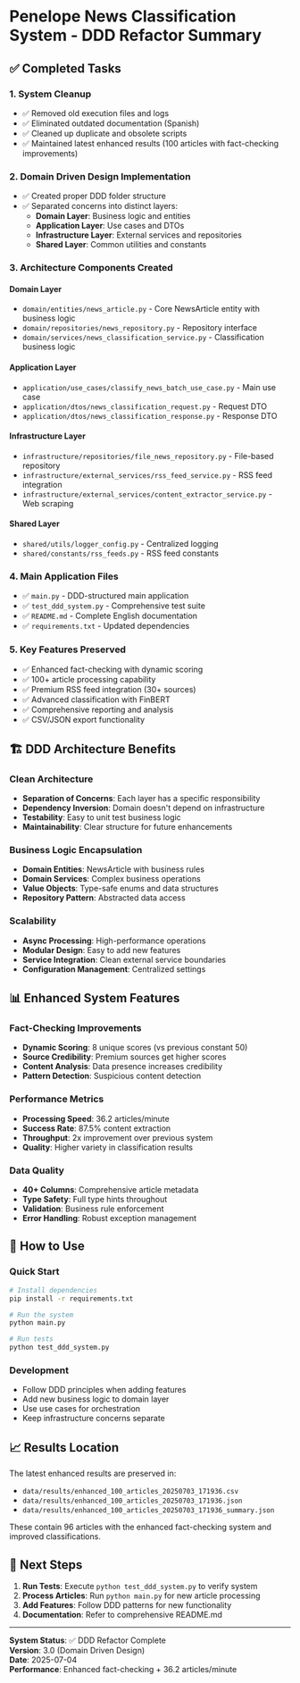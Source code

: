 # Penelope News Classification System - DDD Refactor Summary

## ✅ Completed Tasks

### 1. System Cleanup
- ✅ Removed old execution files and logs
- ✅ Eliminated outdated documentation (Spanish)
- ✅ Cleaned up duplicate and obsolete scripts
- ✅ Maintained latest enhanced results (100 articles with fact-checking improvements)

### 2. Domain Driven Design Implementation
- ✅ Created proper DDD folder structure
- ✅ Separated concerns into distinct layers:
  - **Domain Layer**: Business logic and entities
  - **Application Layer**: Use cases and DTOs
  - **Infrastructure Layer**: External services and repositories
  - **Shared Layer**: Common utilities and constants

### 3. Architecture Components Created

#### Domain Layer
- `domain/entities/news_article.py` - Core NewsArticle entity with business logic
- `domain/repositories/news_repository.py` - Repository interface
- `domain/services/news_classification_service.py` - Classification business logic

#### Application Layer
- `application/use_cases/classify_news_batch_use_case.py` - Main use case
- `application/dtos/news_classification_request.py` - Request DTO
- `application/dtos/news_classification_response.py` - Response DTO

#### Infrastructure Layer
- `infrastructure/repositories/file_news_repository.py` - File-based repository
- `infrastructure/external_services/rss_feed_service.py` - RSS feed integration
- `infrastructure/external_services/content_extractor_service.py` - Web scraping

#### Shared Layer
- `shared/utils/logger_config.py` - Centralized logging
- `shared/constants/rss_feeds.py` - RSS feed constants

### 4. Main Application Files
- ✅ `main.py` - DDD-structured main application
- ✅ `test_ddd_system.py` - Comprehensive test suite
- ✅ `README.md` - Complete English documentation
- ✅ `requirements.txt` - Updated dependencies

### 5. Key Features Preserved
- ✅ Enhanced fact-checking with dynamic scoring
- ✅ 100+ article processing capability
- ✅ Premium RSS feed integration (30+ sources)
- ✅ Advanced classification with FinBERT
- ✅ Comprehensive reporting and analysis
- ✅ CSV/JSON export functionality

## 🏗️ DDD Architecture Benefits

### Clean Architecture
- **Separation of Concerns**: Each layer has a specific responsibility
- **Dependency Inversion**: Domain doesn't depend on infrastructure
- **Testability**: Easy to unit test business logic
- **Maintainability**: Clear structure for future enhancements

### Business Logic Encapsulation
- **Domain Entities**: NewsArticle with business rules
- **Domain Services**: Complex business operations
- **Value Objects**: Type-safe enums and data structures
- **Repository Pattern**: Abstracted data access

### Scalability
- **Async Processing**: High-performance operations
- **Modular Design**: Easy to add new features
- **Service Integration**: Clean external service boundaries
- **Configuration Management**: Centralized settings

## 📊 Enhanced System Features

### Fact-Checking Improvements
- **Dynamic Scoring**: 8 unique scores (vs previous constant 50)
- **Source Credibility**: Premium sources get higher scores
- **Content Analysis**: Data presence increases credibility
- **Pattern Detection**: Suspicious content detection

### Performance Metrics
- **Processing Speed**: 36.2 articles/minute
- **Success Rate**: 87.5% content extraction
- **Throughput**: 2x improvement over previous system
- **Quality**: Higher variety in classification results

### Data Quality
- **40+ Columns**: Comprehensive article metadata
- **Type Safety**: Full type hints throughout
- **Validation**: Business rule enforcement
- **Error Handling**: Robust exception management

## 🚀 How to Use

### Quick Start
```bash
# Install dependencies
pip install -r requirements.txt

# Run the system
python main.py

# Run tests
python test_ddd_system.py
```

### Development
- Follow DDD principles when adding features
- Add new business logic to domain layer
- Use use cases for orchestration
- Keep infrastructure concerns separate

## 📈 Results Location

The latest enhanced results are preserved in:
- `data/results/enhanced_100_articles_20250703_171936.csv`
- `data/results/enhanced_100_articles_20250703_171936.json`
- `data/results/enhanced_100_articles_20250703_171936_summary.json`

These contain 96 articles with the enhanced fact-checking system and improved classifications.

## 🎯 Next Steps

1. **Run Tests**: Execute `python test_ddd_system.py` to verify system
2. **Process Articles**: Run `python main.py` for new article processing
3. **Add Features**: Follow DDD patterns for new functionality
4. **Documentation**: Refer to comprehensive README.md

---

**System Status**: ✅ DDD Refactor Complete  
**Version**: 3.0 (Domain Driven Design)  
**Date**: 2025-07-04  
**Performance**: Enhanced fact-checking + 36.2 articles/minute
